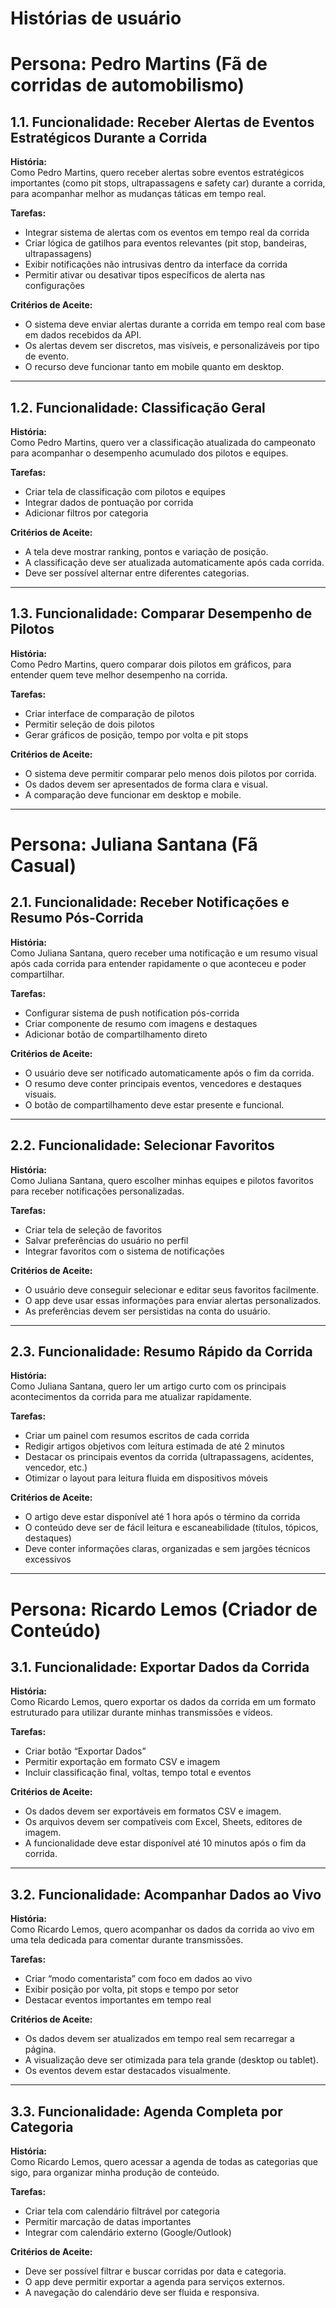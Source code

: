 # Histórias de usuário

# Persona: Pedro Martins (Fã de corridas de automobilismo)

## 1.1. Funcionalidade: Receber Alertas de Eventos Estratégicos Durante a Corrida

**História:**  
Como Pedro Martins, quero receber alertas sobre eventos estratégicos importantes (como pit stops, ultrapassagens e safety car) durante a corrida, para acompanhar melhor as mudanças táticas em tempo real.

**Tarefas:**
- Integrar sistema de alertas com os eventos em tempo real da corrida
- Criar lógica de gatilhos para eventos relevantes (pit stop, bandeiras, ultrapassagens)
- Exibir notificações não intrusivas dentro da interface da corrida
- Permitir ativar ou desativar tipos específicos de alerta nas configurações

**Critérios de Aceite:**
- O sistema deve enviar alertas durante a corrida em tempo real com base em dados recebidos da API.
- Os alertas devem ser discretos, mas visíveis, e personalizáveis por tipo de evento.
- O recurso deve funcionar tanto em mobile quanto em desktop.

---

## 1.2. Funcionalidade: Classificação Geral
**História:**  
Como Pedro Martins, quero ver a classificação atualizada do campeonato para acompanhar o desempenho acumulado dos pilotos e equipes.

**Tarefas:**
- Criar tela de classificação com pilotos e equipes
- Integrar dados de pontuação por corrida
- Adicionar filtros por categoria

**Critérios de Aceite:**
- A tela deve mostrar ranking, pontos e variação de posição.
- A classificação deve ser atualizada automaticamente após cada corrida.
- Deve ser possível alternar entre diferentes categorias.

---

## 1.3. Funcionalidade: Comparar Desempenho de Pilotos
**História:**  
Como Pedro Martins, quero comparar dois pilotos em gráficos, para entender quem teve melhor desempenho na corrida.

**Tarefas:**
- Criar interface de comparação de pilotos
- Permitir seleção de dois pilotos
- Gerar gráficos de posição, tempo por volta e pit stops

**Critérios de Aceite:**
- O sistema deve permitir comparar pelo menos dois pilotos por corrida.
- Os dados devem ser apresentados de forma clara e visual.
- A comparação deve funcionar em desktop e mobile.

---

# Persona: Juliana Santana (Fã Casual)

## 2.1. Funcionalidade: Receber Notificações e Resumo Pós-Corrida
**História:**  
Como Juliana Santana, quero receber uma notificação e um resumo visual após cada corrida para entender rapidamente o que aconteceu e poder compartilhar.

**Tarefas:**
- Configurar sistema de push notification pós-corrida
- Criar componente de resumo com imagens e destaques
- Adicionar botão de compartilhamento direto

**Critérios de Aceite:**
- O usuário deve ser notificado automaticamente após o fim da corrida.
- O resumo deve conter principais eventos, vencedores e destaques visuais.
- O botão de compartilhamento deve estar presente e funcional.

---

## 2.2. Funcionalidade: Selecionar Favoritos
**História:**  
Como Juliana Santana, quero escolher minhas equipes e pilotos favoritos para receber notificações personalizadas.

**Tarefas:**
- Criar tela de seleção de favoritos
- Salvar preferências do usuário no perfil
- Integrar favoritos com o sistema de notificações

**Critérios de Aceite:**
- O usuário deve conseguir selecionar e editar seus favoritos facilmente.
- O app deve usar essas informações para enviar alertas personalizados.
- As preferências devem ser persistidas na conta do usuário.

---

## 2.3. Funcionalidade: Resumo Rápido da Corrida

**História:**  
Como Juliana Santana, quero ler um artigo curto com os principais acontecimentos da corrida para me atualizar rapidamente.

**Tarefas:**  
- Criar um painel com resumos escritos de cada corrida  
- Redigir artigos objetivos com leitura estimada de até 2 minutos  
- Destacar os principais eventos da corrida (ultrapassagens, acidentes, vencedor, etc.)  
- Otimizar o layout para leitura fluida em dispositivos móveis  

**Critérios de Aceite:**  
- O artigo deve estar disponível até 1 hora após o término da corrida  
- O conteúdo deve ser de fácil leitura e escaneabilidade (títulos, tópicos, destaques)  
- Deve conter informações claras, organizadas e sem jargões técnicos excessivos



---

# Persona: Ricardo Lemos (Criador de Conteúdo)

## 3.1. Funcionalidade: Exportar Dados da Corrida
**História:**  
Como Ricardo Lemos, quero exportar os dados da corrida em um formato estruturado para utilizar durante minhas transmissões e vídeos.

**Tarefas:**
- Criar botão “Exportar Dados”
- Permitir exportação em formato CSV e imagem
- Incluir classificação final, voltas, tempo total e eventos

**Critérios de Aceite:**
- Os dados devem ser exportáveis em formatos CSV e imagem.
- Os arquivos devem ser compatíveis com Excel, Sheets, editores de imagem.
- A funcionalidade deve estar disponível até 10 minutos após o fim da corrida.

---

## 3.2. Funcionalidade: Acompanhar Dados ao Vivo
**História:**  
Como Ricardo Lemos, quero acompanhar os dados da corrida ao vivo em uma tela dedicada para comentar durante transmissões.

**Tarefas:**
- Criar “modo comentarista” com foco em dados ao vivo
- Exibir posição por volta, pit stops e tempo por setor
- Destacar eventos importantes em tempo real

**Critérios de Aceite:**
- Os dados devem ser atualizados em tempo real sem recarregar a página.
- A visualização deve ser otimizada para tela grande (desktop ou tablet).
- Os eventos devem estar destacados visualmente.

---

## 3.3. Funcionalidade: Agenda Completa por Categoria
**História:**  
Como Ricardo Lemos, quero acessar a agenda de todas as categorias que sigo, para organizar minha produção de conteúdo.

**Tarefas:**
- Criar tela com calendário filtrável por categoria
- Permitir marcação de datas importantes
- Integrar com calendário externo (Google/Outlook)

**Critérios de Aceite:**
- Deve ser possível filtrar e buscar corridas por data e categoria.
- O app deve permitir exportar a agenda para serviços externos.
- A navegação do calendário deve ser fluida e responsiva.

